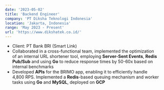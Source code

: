 ```yaml
---
date: '2023-05-02'
title: 'Backend Engineer'
company: 'PT Diksha Teknologi Indonesia'
location: 'Jakarta, Indonesia'
range: 'May 2023 - Present'
url: 'https://www.dikshatek.co.id/'
---
```


- Client: PT Bank BRI (Smart Link)
- Collaborated in a cross-functional team, implemented the optimization of an internal URL shortener tool, employing **Server-Sent Events**, **Redis Pub/Sub** and using **Go** to reduce response times by 50-60x based on internal benchmarks
- Developed **APIs** for the BRIMO app, enabling it to efficiently handle 4,800 RPS. Implemented a **Redis**-based queuing mechanism and worker tasks using **Go** and **MySQL**, deployed on **GCP**
